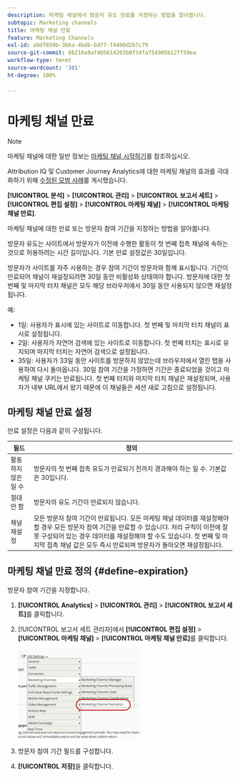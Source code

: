 ```yaml
---
description: 마케팅 채널에서 방문자 유도 만료를 지정하는 방법을 알아봅니다.
subtopic: Marketing channels
title: 마케팅 채널 만료
feature: Marketing Channels
exl-id: a9df659b-3b6a-4bdb-bd77-f4490d2b7c79
source-git-commit: 6b216a9af4b5614203b0f34fa754985b12ff59ea
workflow-type: tm+mt
source-wordcount: '381'
ht-degree: 100%

---
```


# 마케팅 채널 만료

>[!NOTE]
>
> 마케팅 채널에 대한 일반 정보는 [마케팅 채널 시작하기](/help/components/c-marketing-channels/c-getting-started-mchannel.md)를 참조하십시오.
>
> Attribution IQ 및 Customer Journey Analytics에 대한 마케팅 채널의 효과를 극대화하기 위해 [수정된 모범 사례](/help/components/c-marketing-channels/mchannel-best-practices.md)를 게시했습니다.

**[!UICONTROL 분석]** > **[!UICONTROL 관리]** > **[!UICONTROL 보고서 세트]** > **[!UICONTROL 편집 설정]** > **[!UICONTROL 마케팅 채널]** > **[!UICONTROL 마케팅 채널 만료]**.

마케팅 채널에 대한 만료 또는 방문자 참여 기간을 지정하는 방법을 알아봅니다.

방문자 유도는 사이트에서 방문자가 이전에 수행한 활동이 첫 번째 접촉 채널에 속하는 것으로 허용하려는 시간 길이입니다. 기본 만료 설정값은 30일입니다.

방문자가 사이트를 자주 사용하는 경우 참여 기간이 방문자와 함께 표시됩니다. 기간이 만료되어 채널이 재설정되려면 30일 동안 비활성화 상태여야 합니다. 방문자에 대한 첫 번째 및 마지막 터치 채널은 모두 해당 브라우저에서 30일 동안 사용되지 않으면 재설정됩니다.

예:

* 1일: 사용자가 표시에 있는 사이트로 이동합니다. 첫 번째 및 마지막 터치 채널이 표시로 설정됩니다.
* 2일: 사용자가 자연어 검색에 있는 사이트로 이동합니다. 첫 번째 터치는 표시로 유지되며 마지막 터치는 자연어 검색으로 설정됩니다.
* 35일: 사용자가 33일 동안 사이트를 방문하지 않았는데 브라우저에서 열린 탭을 사용하여 다시 돌아옵니다. 30일 참여 기간을 가정하면 기간은 종료되었을 것이고 마케팅 채널 쿠키는 만료됩니다. 첫 번째 터치와 마지막 터치 채널은 재설정되며, 사용자가 내부 URL에서 왔기 때문에 이 채널들은 세션 새로 고침으로 설정됩니다.

## 마케팅 채널 만료 설정

만료 설정은 다음과 같이 구성됩니다.

| 필드 | 정의 |
|--- |--- |
| 활동하지 않은 일 수 | 방문자의 첫 번째 접촉 유도가 만료되기 전까지 경과해야 하는 일 수. 기본값은 30입니다. |
| 절대 안 함 | 방문자의 유도 기간이 만료되지 않습니다. |
| 채널 재설정 | 모든 방문자 참여 기간이 만료됩니다.  모든 마케팅 채널 데이터를 재설정해야 할 경우 모든 방문자 참여 기간을 만료할 수 있습니다. 처리 규칙이 이전에 잘못 구성되어 있는 경우 데이터를 재설정해야 할 수도 있습니다. 첫 번째 및 마지막 접촉 채널 값은 모두 즉시 만료되며 방문자가 돌아오면 재설정됩니다. |

## 마케팅 채널 만료 정의 {#define-expiration}

방문자 참여 기간을 지정합니다.

1. **[!UICONTROL Analytics]** > **[!UICONTROL 관리]** > **[!UICONTROL 보고서 세트]**&#x200B;를 클릭합니다.
2. [!UICONTROL 보고서 세트 관리자]에서 **[!UICONTROL 편집 설정]** > **[!UICONTROL 마케팅 채널]** > **[!UICONTROL 마케팅 채널 만료]**&#x200B;를 클릭합니다.

   ![](assets/mchannel_expiration.png)

3. 방문자 참여 기간 필드를 구성합니다.
4. **[!UICONTROL 저장]**&#x200B;을 클릭합니다.
